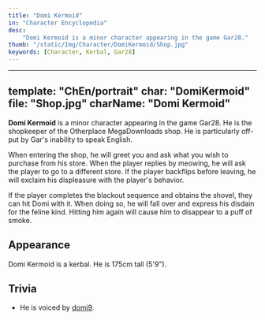 ```yaml
---
title: "Domi Kermoid"
in: "Character Encyclopedia"
desc:
    "Domi Kermoid is a minor character appearing in the game Gar28."
thumb: "/static/Img/Character/DomiKermoid/Shop.jpg"
keywords: [Character, Kerbal, Gar28]
---
```


---
template: "ChEn/portrait"
char: "DomiKermoid"
file: "Shop.jpg"
charName: "Domi Kermoid"
---

**Domi Kermoid** is a minor character appearing in the game Gar28. He is the
shopkeeper of the Otherplace MegaDownloads shop. He is particularly off-put by
Gar's inability to speak English.

When entering the shop, he will greet you and ask what you wish to purchase from his store. When the player replies by meowing, he will ask the player to go to a different store. If the player backflips before leaving, he will exclaim his displeasure with the player's behavior.

If the player completes the blackout sequence and obtains the shovel, they can hit Domi with it. When doing so, he will fall over and express his disdain for the feline kind. Hitting him again will cause him to disappear to a puff of smoke.

## Appearance

Domi Kermoid is a kerbal. He is 175cm tall (5'9").

## Trivia

* He is voiced by [domi9].

[domi9]: https://www.youtube.com/@domer_9
